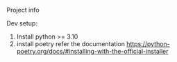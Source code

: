 Project info

Dev setup:
1. Install python >= 3.10
2. install poetry refer the documentation https://python-poetry.org/docs/#installing-with-the-official-installer